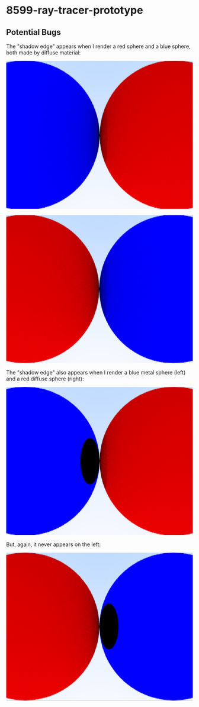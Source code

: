 # 8599-ray-tracer-prototype

## Potential Bugs

The "shadow edge" appears when I render a red sphere and a blue sphere, both made by diffuse material:

<img src="https://github.com/IQ404/8599-ray-tracer-prototype/blob/main/Sample%20Images/BlueRed.jpg" width="600" height="400"></a>

<img src="https://github.com/IQ404/8599-ray-tracer-prototype/blob/main/Sample%20Images/RedBlue.jpg" width="600" height="400"></a>

The "shadow edge" also appears when I render a blue metal sphere (left) and a red diffuse sphere (right):

<img src="https://github.com/IQ404/8599-ray-tracer-prototype/blob/main/Sample%20Images/BlueMetalRedDiffuse.jpg" width="600" height="400"></a>

But, again, it never appears on the left:

<img src="https://github.com/IQ404/8599-ray-tracer-prototype/blob/main/Sample%20Images/RedDiffuseBlueMetal.jpg" width="600" height="400"></a>
